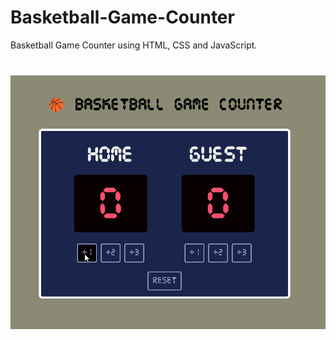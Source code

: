 # Basketball-Game-Counter
 Basketball Game Counter using HTML, CSS and JavaScript.

<div style="text-align:center;margin-top:40px;"><img src="Images/counter.gif"></div>